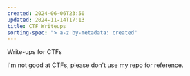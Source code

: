 ```yaml
---
created: 2024-06-06T23:50
updated: 2024-11-14T17:13
title: CTF Writeups
sorting-spec: "> a-z by-metadata: created"
---
```


Write-ups for CTFs

I'm not good at CTFs, please don't use my repo for reference.
